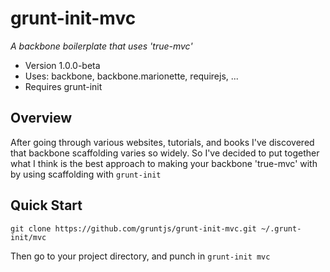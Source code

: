 # grunt-init-mvc
*A backbone boilerplate that uses 'true-mvc'*
  * Version 1.0.0-beta
  * Uses: backbone, backbone.marionette, requirejs, ...
  * Requires grunt-init

## Overview
After going through various websites, tutorials, and books I've discovered that backbone scaffolding varies so widely.  So I've decided to put together what I think is the best approach to making your backbone 'true-mvc' with by using scaffolding with `grunt-init`

## Quick Start

`git clone https://github.com/gruntjs/grunt-init-mvc.git ~/.grunt-init/mvc`

Then go to your project directory, and punch in `grunt-init mvc`
